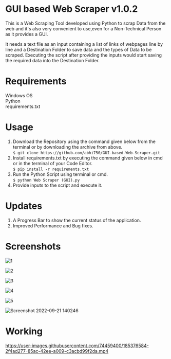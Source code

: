 # GUI based Web Scraper v1.0.2

This is a Web Scraping Tool developed using Python to scrap Data from the web and it's also very convenient to use,even for a Non-Technical Person as it provides a GUI.         

It needs a text file as an input containing a list of links of webpages line by line and a Destination Folder to save data and the types of Data to be scraped.
Executing the script after providing the inputs would start saving the required data into the Destination Folder.

# Requirements

Windows OS             
Python                   
requirements.txt

# Usage    

1. Download the Repository using the command given below from the terminal or by downloading the archive from above.      
```$ git clone https://github.com/abhi750/GUI-based-Web-Scraper.git```
2. Install requirements.txt by executing the command given below in cmd or in the terminal of your Code Editor.                          
 ```$ pip install -r requirements.txt```
3. Run the Python Script using terminal or cmd.                         
```$ python Web Scraper (GUI).py```
4. Provide inputs to the script and execute it.

# Updates

1. A Progress Bar to show the current status of the application.
2. Improved Performance and Bug fixes.
                                                    
# Screenshots

![1](https://user-images.githubusercontent.com/74459400/185405055-bb0f6777-e53c-418b-aea0-1ec08b5405aa.png)

![2](https://user-images.githubusercontent.com/74459400/185405094-5839f310-6c1f-4976-96ff-06840c7e66ae.png)

![3](https://user-images.githubusercontent.com/74459400/185405129-77faa9ab-c51a-47d8-b08f-67903605383c.png)

![4](https://user-images.githubusercontent.com/74459400/185405192-b796fe9f-648c-448c-8e93-871ef8d871d3.png)

![5](https://user-images.githubusercontent.com/74459400/185405226-877b24a4-3ee6-4da9-8ac6-31d90d3fecd3.png)

![Screenshot 2022-09-21 140246](https://user-images.githubusercontent.com/74459400/191458793-3240a8e4-4890-4f31-959a-4fcc174f0458.png)




# Working               

https://user-images.githubusercontent.com/74459400/185376584-2f4ad277-85ac-42ee-a009-c3acbd99f2da.mp4



